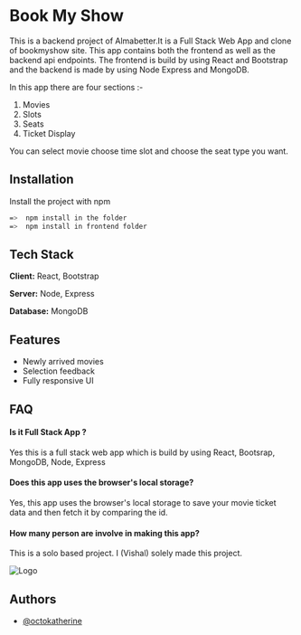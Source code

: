 
# Book My Show

This is a backend project of Almabetter.It is a Full Stack Web App and clone of bookmyshow site. This app contains both the frontend as well as the backend api endpoints. The frontend is build by using React and Bootstrap and the backend is made by using Node Express and MongoDB.

In this app there are four sections :-

1) Movies 
2) Slots
3) Seats
4) Ticket Display

You can select movie choose time slot and choose the seat type you want.


## Installation

Install the project with npm

```bash
=>  npm install in the folder
=>  npm install in frontend folder
```
    
## Tech Stack

**Client:** React, Bootstrap

**Server:** Node, Express

**Database:** MongoDB


## Features

- Newly arrived movies
- Selection feedback
- Fully responsive UI



## FAQ

#### Is it Full Stack App ? 

Yes this is a full stack web app which is build by using React, Bootsrap, MongoDB, Node, Express

#### Does this app uses the browser's local storage?

Yes, this app uses the browser's local storage to save your movie ticket data and then fetch it by comparing the id.

#### How many person are involve in making this app?

This is a solo based project. I (Vishal) solely made this project.



![Logo](https://encrypted-tbn0.gstatic.com/images?q=tbn:ANd9GcR9MA8dR0ZrnKCdCg_qJ6NLZljbTHIMLuvNL7CoDNGZoK0J4mUmp6LqGZtObVLzqP_YGpw&usqp=CAU)


## Authors

- [@octokatherine](https://github.com/Vishal08122001)

